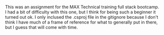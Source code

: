 This was an assignment for the MAX Technical training full stack bootcamp. I had a bit of difficulty with this one, but I think for being such a beginner it turned out ok.
I only inclused the .csproj file in the gitignore because I don't think I have much of a frame of reference for what to generally put in there, but I guess that will come with time.
